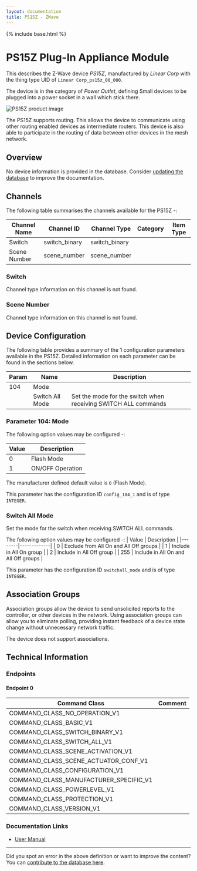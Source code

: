 ```yaml
---
layout: documentation
title: PS15Z - ZWave
---
```


{% include base.html %}

# PS15Z Plug-In Appliance Module
This describes the Z-Wave device *PS15Z*, manufactured by *Linear Corp* with the thing type UID of ```Linear Corp_ps15z_00_000```.

The device is in the category of *Power Outlet*, defining Small devices to be plugged into a power socket in a wall which stick there.

![PS15Z product image](https://opensmarthouse.org/assets/zwave/attachments/352/PS15Z2.jpg)


The PS15Z supports routing. This allows the device to communicate using other routing enabled devices as intermediate routers.  This device is also able to participate in the routing of data between other devices in the mesh network.

## Overview

No device information is provided in the database. Consider [updating the database](https://www.opensmarthouse.org/zwavedatabase/352) to improve the documentation.

## Channels

The following table summarises the channels available for the PS15Z -:

| Channel Name | Channel ID | Channel Type | Category | Item Type |
|--------------|------------|--------------|----------|-----------|
| Switch | switch_binary | switch_binary |  |  | 
| Scene Number | scene_number | scene_number |  |  | 

### Switch
Channel type information on this channel is not found.

### Scene Number
Channel type information on this channel is not found.



## Device Configuration

The following table provides a summary of the 1 configuration parameters available in the PS15Z.
Detailed information on each parameter can be found in the sections below.

| Param | Name  | Description |
|-------|-------|-------------|
| 104 | Mode |  |
|  | Switch All Mode | Set the mode for the switch when receiving SWITCH ALL commands |

### Parameter 104: Mode



The following option values may be configured -:

| Value  | Description |
|--------|-------------|
| 0 | Flash Mode |
| 1 | ON/OFF Operation |

The manufacturer defined default value is ```0``` (Flash Mode).

This parameter has the configuration ID ```config_104_1``` and is of type ```INTEGER```.

### Switch All Mode

Set the mode for the switch when receiving SWITCH ALL commands.

The following option values may be configured -:
| Value  | Description |
|--------|-------------|
| 0 | Exclude from All On and All Off groups |
| 1 | Include in All On group |
| 2 | Include in All Off group |
| 255 | Include in All On and All Off groups |

This parameter has the configuration ID ```switchall_mode``` and is of type ```INTEGER```.


## Association Groups

Association groups allow the device to send unsolicited reports to the controller, or other devices in the network. Using association groups can allow you to eliminate polling, providing instant feedback of a device state change without unnecessary network traffic.

The device does not support associations.
## Technical Information

### Endpoints

#### Endpoint 0

| Command Class | Comment |
|---------------|---------|
| COMMAND_CLASS_NO_OPERATION_V1| |
| COMMAND_CLASS_BASIC_V1| |
| COMMAND_CLASS_SWITCH_BINARY_V1| |
| COMMAND_CLASS_SWITCH_ALL_V1| |
| COMMAND_CLASS_SCENE_ACTIVATION_V1| |
| COMMAND_CLASS_SCENE_ACTUATOR_CONF_V1| |
| COMMAND_CLASS_CONFIGURATION_V1| |
| COMMAND_CLASS_MANUFACTURER_SPECIFIC_V1| |
| COMMAND_CLASS_POWERLEVEL_V1| |
| COMMAND_CLASS_PROTECTION_V1| |
| COMMAND_CLASS_VERSION_V1| |

### Documentation Links

* [User Manual](https://www.opensmarthouse.org/zwavedatabase/352/linear-ps15z2-instruction-manual.pdf)

---

Did you spot an error in the above definition or want to improve the content?
You can [contribute to the database here](https://www.opensmarthouse.org/zwavedatabase/352).
